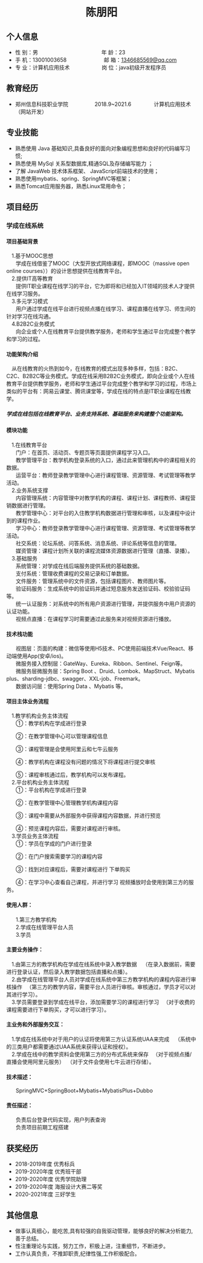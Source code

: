  <center>
     <h1>陈朋阳</h1>
 </center>

## 个人信息 

* 性 别：男&emsp;&emsp;&emsp;&emsp;&emsp;&emsp;&emsp;&emsp;&emsp;&emsp;&emsp;&emsp;年 龄：23  
* 手 机：13001003658 &emsp;&emsp;&emsp;&emsp;&emsp;&emsp; &ensp;邮 箱：1346685569@qq.com    
* 专 业：计算机应用技术 &emsp;&emsp;&emsp;&emsp;&emsp;        &ensp;岗 位：java初级开发程序员

## 教育经历
   
* 郑州信息科技职业学院&emsp;&emsp;&emsp;&emsp;&emsp;2018.9~2021.6&emsp;&emsp;&emsp;&emsp; 计算机应用技术（网站开发）         

## 专业技能

* 熟悉使用 Java 基础知识,具备良好的面向对象编程思想和良好的代码编写习惯;
* 熟悉使用 MySql 关系型数据库,精通SQL及存储编写能力 ；
* 了解 JavaWeb 技术体系框架、 JavaScript前端技术的使用；
* 熟悉使用mybatis、spring、SpringMVC等框架；
* 熟悉Tomcat应用服务器，熟悉Linux常用命令；


## 项目经历
<h3>学成在线系统</h3>

 <h4> 项目基础背景</h4> 
 &emsp;1.基于MOOC思想<br>
      &ensp; &emsp;学成在线借鉴了MOOC（大型开放式网络课程，即MOOC（massive open online courses））的设计思想提供在线教育平台。<br>
      &emsp;2.提供IT高等教育<br>
      &ensp; &emsp;提供IT职业课程在线学习的平台，它为即将和已经加入IT领域的技术人才提供在线学习服务。<br>
      &emsp;3.多元学习模式<br>
      &ensp; &emsp;用户通过学成在线平台进行视频点播在线学习、课程直播在线学习、师生间的针对学习在线沟通。<br>
      &emsp;4.B2B2C业务模式<br>
      &ensp; &emsp;向企业或个人在线教育平台提供教学服务，老师和学生通过平台完成整个教学和学习的过程。<br>
      <h4> 功能架构介绍</h4> 
       &emsp;从在线教育的火热到如今，在线教育的模式出现多种多样，包括：B2C、C2C、B2B2C等业务模式。学成在线采用B2B2C业务模式，即向企业或个人在线教育平台提供教学服务，老师和学生通过平台完成整个教学和学习的过程，市场上类似的平台有：网易云课堂、腾讯课堂等，学成在线的特点是IT职业课程在线教学。 <h5>学成在线包括在线教育平台、业务支持系统、基础服务来构建整个功能架构。</h5>
       <h4> 模块功能</h4> 
       &emsp;1.在线教育平台<br>
      &ensp; &emsp;门户：在首页、活动页、专题页等页面提供课程学习入口。<br>
       &ensp; &emsp;教学管理平台：教学机构登录系统的入口，通过此来管理机构中的课程相关的数据。<br>
        &ensp; &emsp;运营平台：教师登录教学管理中心进行课程管理、资源管理、考试管理等教学活动。<br>
        &emsp;2.业务系统支撑<br>
      &ensp; &emsp;内容管理系统：内容管理中对教学机构的课程、课程计划、课程教师、课程营销数据进行管理。<br>
       &ensp; &emsp;教学管理中心：对平台的入住教学机构数据进行管理和审核，以及课程中设计到的课程作业。<br>
        &ensp; &emsp;学习中心：教师登录教学管理中心进行课程管理、资源管理、考试管理等教学活动。<br>
         &ensp; &emsp;社交系统：论坛系统、问答系统、消息系统、评论系统等信息的管理。<br>
        &ensp; &emsp;媒资管理：课程计划所关联的课程流媒体资源数据进行管理（直播、录播）。<br>
          &emsp;3.基础服务<br>
      &ensp; &emsp;系统管理：对学成在线后端服务提供系统的基础数据。<br>
       &ensp; &emsp;支付系统：管理收费课程的交易记录和订单数据。<br>
        &ensp; &emsp;文件服务：管理系统中的文件资源，包括课程图片、教师图片等。<br>
         &ensp; &emsp;验证码服务：生成系统中的验证码并通过短息服务发送验证码、校验验证码等。<br>
        &ensp; &emsp;统一认证服务：对系统中的所有用户资源进行管理，并提供服务中用户资源的认证功能。<br>
         &ensp; &emsp;视频点直播：在课程学习时需要通过此服务来对视频资源进行播放。<br>
          <h4> 技术栈功能</h4> 
      &ensp; &emsp;视图层：页面的构建：微信等使用H5技术、PC使用前端技术Vue/React、移动端使用App(安卓/ios)。<br>
       &ensp; &emsp;微服务接入控制层：GateWay、Eureka、Ribbon、Sentinel、Feign等。<br>
        &ensp; &emsp;微服务层微服务层：Spring Boot 、Druid、Lombok、MapStruct、Mybatis plus、sharding-jdbc、swagger、XXL-job、Freemark。<br>
         &ensp; &emsp;数据访问层：使用Spring Data 、Mybatis 等。
        &emsp;<h4>项目主体业务流程</h4>
 &emsp;1.教学机构业务主体流程<br>
      &ensp; &emsp;①：教学机构在学成进行登录

 &ensp; &emsp;②：在教学管理中心可以管理课程信息

 &ensp; &emsp;③：课程管理是会使用阿里云和七牛云服务

 &ensp; &emsp;④：教学机构在课程没有问题的情况下将课程进行提交审核   

 &ensp; &emsp;⑤：课程审核通过后，教学机构可以发布课程。 <br>
    &emsp;2.平台机构业务主体流程<br>
      &ensp; &emsp;①：平台机构在学成进行登录

&ensp; &emsp;②：在教学管理中心管理教学机构课程内容

&ensp; &emsp;③：课程中需要从外部服务中获得课程内容数据，并进行预览

&ensp; &emsp;④：预览课程内容后，需要对课程进行审核。<br>
        &emsp;3.学员业务主体流程<br>
      &ensp; &emsp;①：学员在学成的门户进行登录

 &ensp; &emsp;②：在门户搜索需要学习的课程内容

 &ensp; &emsp;③：找到对应课程后，需要对课程进行        下单购买

 &ensp; &emsp;④：在学习中心查看自己课程，并进行学习        视频播放时会使用到第三方的服务。<br>
 <h4>使用人群：</h4>
   &ensp; &emsp;1.第三方教学机构<br>
       &ensp; &emsp;2.学成在线管理平台人员<br>
        &ensp; &emsp;3.学员<br>
        
<h4> 主要业务操作：</h4>
&emsp;1.由第三方的教学机构在学成在线系统中录入教学数据
      &ensp; （在录入数据前，需要进行登录认证，然后录入教学数据包括直播和点播）。<br>
    &emsp;2.由学成在线管理平台人员对学成在线系统中第三方教学机构的课程内容进行审核操作
      &ensp;（第三方的教学内容，需要平台人员进行审核。审核通过，学员才可以对其进行学习）。<br>
        &emsp;3.学员需要登录到学成在线平台，添加需要学习的课程进行学习
      &ensp;（对于收费的课程需要进行下单购买，才可以进行学习）。<br>
 <h4> 主业务和外部服务交互：</h4>
&emsp;1.学成在线系统中对于用户的认证将使用第三方认证系统UAA来完成
      &ensp; （系统中的三类用户都需要通过UAA系统来获得认证和授权）。<br>
    &emsp;2.学成在线中的教学资料会使用第三方的分布式系统来保存
      &ensp;（对于视频点播/直播会使用阿里元服务）&ensp;（对于文件会使用七牛云进行存储）。<br>
   
   <h4>技术描述：</h4>
    &ensp; &emsp;SpringMVC+SpringBoot+Mybatis+MybatisPlus+Dubbo<br>
    
    
<h4>责任描述：</h4>
       &ensp; &emsp;负责后台登录代码实现，用户列表查询<br>
        &ensp; &emsp;负责项目前期工程搭建<br>
        
       
## 获奖经历
* 2018-2019年度 优秀标兵
* 2019-2020年度 优秀班干部
* 2019-2020年度 优秀学院助理
* 2019-2020年度 海报设计大赛二等奖
* 2020-2021年度 三好学生

## 其他信息 
* 做事认真细心，能吃苦,具有较强的自我驱动管理，能够良好的解决分析能力,善于总结。
* 性注重理论与实践，努力工作，积极上进，注重细节，不断进步。
* 工作认真负责，不推卸职责,纪律性强,工作积极配合。
